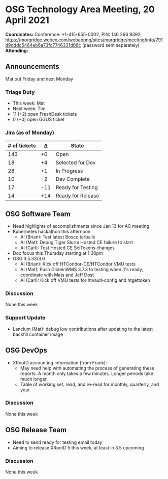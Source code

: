 # OSG Technology Area Meeting, 20 April 2021

**Coordinates:** Conference: +1-415-655-0002, PIN: 146 266 9392, <https://morgridge.webex.com/webappng/sites/morgridge/meeting/info/791d9dddc5464eb6a73fc7746331d06c> (password sent separately)  
**Attending:**   


## Announcements

Mat out Friday and next Monday  


### Triage Duty

-   This week: Mat
-   Next week: Tim
-   11 (+2) open FreshDesk tickets
-   0 (+0) open GGUS ticket


### Jira (as of Monday)

| # of tickets | &Delta; | State             |
|------------ |------- |----------------- |
| 143          | +0      | Open              |
| 18           | +4      | Selected for Dev  |
| 28           | +1      | In Progress       |
| 10           | -2      | Dev Complete      |
| 17           | -11     | Ready for Testing |
| 14           | +14     | Ready for Release |


## OSG Software Team

-   Need highlights of accomplishments since Jan 13 for AC meeting
-   Kubernetes hackathon this afternoon  
    -   AI (Brian): Test latest Bosco tarballs
    -   AI (Mat): Debug Tiger Slurm Hosted CE failure to start
    -   AI (Carl): Test Hosted CE SciTokens changes
-   Doc focus this Thursday starting at 1:30pm
-   OSG 3.5.33/3.6  
    -   AI (Brian): Kick off HTCondor-CE/HTCondor VMU tests
    -   AI (Mat): Push GlideinWMS 3.7.3 to testing when it's ready, coordinate with Mats and Jeff Dost
    -   AI (Carl): Kick off VMU tests for htvault-config and htgettoken


### Discussion

None this week  


### Support Update

-   Lancium (Mat): debug low contributions after updating to the latest backfill container image


## OSG DevOps

-   XRootD accounting information (from Frank):  
    -   May need help with automating the process of generating these reports.  A month only takes a few minutes.  Longer periods take much longer.
    -   Table of working set, read, and re-read for monthly, quarterly, and year.


### Discussion

None this week  


## OSG Release Team

-   Need to send ready for testing email today
-   Aiming to release XRootD 5 this week, at least in 3.5 upcoming


### Discussion

None this week
